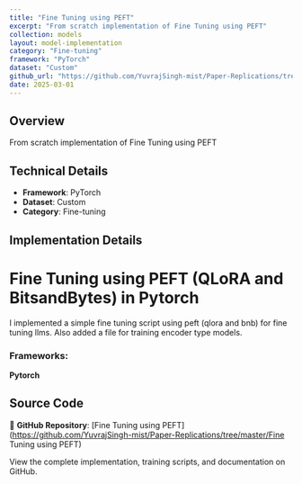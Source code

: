 ```yaml
---
title: "Fine Tuning using PEFT"
excerpt: "From scratch implementation of Fine Tuning using PEFT"
collection: models
layout: model-implementation
category: "Fine-tuning"
framework: "PyTorch"
dataset: "Custom"
github_url: "https://github.com/YuvrajSingh-mist/Paper-Replications/tree/master/Fine Tuning using PEFT"
date: 2025-03-01
---
```


## Overview
From scratch implementation of Fine Tuning using PEFT

## Technical Details
- **Framework**: PyTorch
- **Dataset**: Custom
- **Category**: Fine-tuning

## Implementation Details

# Fine Tuning using PEFT (QLoRA and BitsandBytes) in Pytorch

I implemented a simple fine tuning script using peft (qlora and bnb) for fine tuning llms.
Also added a file for training encoder type models.

### Frameworks:
**Pytorch**

## Source Code
📁 **GitHub Repository**: [Fine Tuning using PEFT](https://github.com/YuvrajSingh-mist/Paper-Replications/tree/master/Fine Tuning using PEFT)

View the complete implementation, training scripts, and documentation on GitHub.
